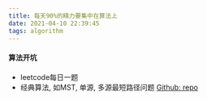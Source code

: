 ```yaml
---
title: 每天90%的精力要集中在算法上
date: 2021-04-10 22:39:45
tags: algorithm 
---
```

#### 算法开坑
- leetcode每日一题
- 经典算法, 如MST, 单源, 多源最短路径问题
[Github: repo](https://github.com/cishenn/algorithm)

